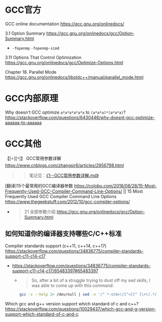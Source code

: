 
# GCC官方

GCC online documentation https://gcc.gnu.org/onlinedocs/

3.1 Option Summary https://gcc.gnu.org/onlinedocs/gcc/Option-Summary.html
- `-fopenmp`  `-fopenmp-simd`

3.11 Options That Control Optimization https://gcc.gnu.org/onlinedocs/gcc/Optimize-Options.html

Chapter 18. Parallel Mode https://gcc.gnu.org/onlinedocs/libstdc++/manual/parallel_mode.html

# GCC内部原理

Why doesn't GCC optimize `a*a*a*a*a*a` to `(a*a*a)*(a*a*a)`? https://stackoverflow.com/questions/6430448/why-doesnt-gcc-optimize-aaaaaa-to-aaaaaa

# GCC其他

【[:star:][`*`]】 GCC常用参数详解 https://www.cnblogs.com/zhangsir6/articles/2956798.html
>> 笔记见：[《1--GCC常用参数详解.md》](articles/1--GCC常用参数详解.md)

[翻译]15个最常用的GCC编译器参数 https://colobu.com/2018/08/28/15-Most-Frequently-Used-GCC-Compiler-Command-Line-Options/ || 15 Most Frequently Used GCC Compiler Command Line Options https://www.thegeekstuff.com/2012/10/gcc-compiler-options/
- > 21 全部参数介绍 https://gcc.gnu.org/onlinedocs/gcc/Option-Summary.html

## 如何知道你的编译器支持哪些C/C++标准

Compiler standards support (c++11, c++14, c++17) https://stackoverflow.com/questions/34836775/compiler-standards-support-c11-c14-c17
- https://stackoverflow.com/questions/34836775/compiler-standards-support-c11-c14-c17/65483397#65483397
  * > So, after a bit of a struggle trying to dust off my sed skills, I was able to come up with this command:
    ```sh
    gcc -v --help 2> /dev/null | sed -n '/^ *-std=\([^<][^ ]\+\).*/ {s//\1/p}'
    ```

Which gcc and g++ version support which standard of c and c++? https://stackoverflow.com/questions/10029437/which-gcc-and-g-version-support-which-standard-of-c-and-c

